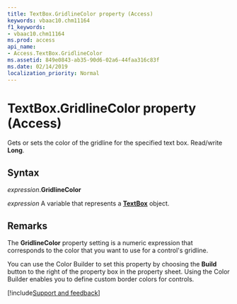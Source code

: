 ```yaml
---
title: TextBox.GridlineColor property (Access)
keywords: vbaac10.chm11164
f1_keywords:
- vbaac10.chm11164
ms.prod: access
api_name:
- Access.TextBox.GridlineColor
ms.assetid: 849e0843-ab35-90d6-02a6-44faa316c83f
ms.date: 02/14/2019
localization_priority: Normal
---
```



# TextBox.GridlineColor property (Access)

Gets or sets the color of the gridline for the specified text box. Read/write **Long**.


## Syntax

_expression_.**GridlineColor**

_expression_ A variable that represents a **[TextBox](Access.TextBox.md)** object.


## Remarks

The **GridlineColor** property setting is a numeric expression that corresponds to the color that you want to use for a control's gridline.

You can use the Color Builder to set this property by choosing the **Build** button to the right of the property box in the property sheet. Using the Color Builder enables you to define custom border colors for controls.




[!include[Support and feedback](~/includes/feedback-boilerplate.md)]